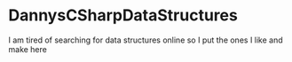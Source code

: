 # DannysCSharpDataStructures
I am tired of searching for data structures online so I put the ones I like and make here
